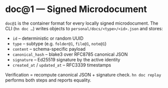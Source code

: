 # doc@1 — Signed Microdocument

`doc@1` is the container format for every locally signed microdocument. The CLI
(`hn doc …`) writes objects to `personal/docs/<type>/<id>.json` and stores:

- `id` – deterministic or random UUID
- `type` – subtype (e.g. `folder@1`, `file@1`, `note@1`)
- `content` – schema-specific payload
- `canonical_hash` – blake3 over RFC8785 canonical JSON
- `signature` – Ed25519 signature by the active identity
- `created_at` / `updated_at` – RFC3339 timestamps

Verification = recompute canonical JSON + signature check. `hn doc replay`
performs both steps and reports equality.
